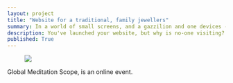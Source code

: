 ```yaml
---
layout: project
title: "Website for a traditional, family jewellers"
summary: In a world of small screens, and a gazzilion and one devices - we need to think about how we design the smallest of elements
description: You've launched your website, but why is no-one visiting? 
published: True
---
```


<figure class="feat-img">
	<img src="{{ site.baseurl }}/assets/dist/images/sai-screenshot.jpg" class="full" />
</figure>

<p class="p-intro">Global Meditation Scope, is an online event.</p>


